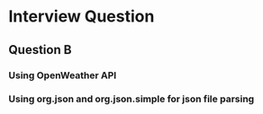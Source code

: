 # Interview Question
## Question B
### Using OpenWeather API
### Using org.json and org.json.simple for json file parsing
